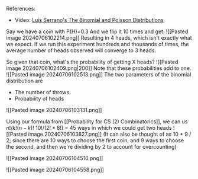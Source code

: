 References:
- Video: [Luis Serrano's The Binomial and Poisson Distributions](https://youtu.be/sVBOSwT5K8I?si=11EhVauH1eA_zMx0)

Say we have a coin with P(H)=0.3
And we flip it 10 times and get:
![[Pasted image 20240706102214.png]]
Resulting in 4 heads, which isn't exactly what we expect.
If we run this experiment hundreds and thousands of times, the average number of heads observed will converge to 3 heads.

So given that coin, what's the probability of getting X heads?
![[Pasted image 20240706102409.png|200]]
Note that these probabilities add to one. 
![[Pasted image 20240706102513.png]]
The two parameters of the binomial distribution are
- The number of throws
- Probability of heads

![[Pasted image 20240706103131.png]]

Using our formula from [[Probability for CS (2) Combinatorics]], we can us $n!/k!(n-k)!$
$10!/(2!*8!)$ = 45 ways in which we could get two heads
![[Pasted image 20240706103827.png]]
(It can also be thought of as 10 * 9 / 2; since there are 10 ways to choose the first coin, and 9 ways to choose the second, and then we're dividing by 2 to account for overcounting)

![[Pasted image 20240706104510.png]]

![[Pasted image 20240706104558.png]]




